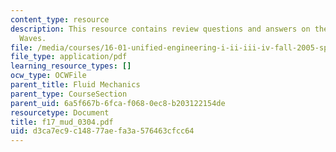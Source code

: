 ```yaml
---
content_type: resource
description: This resource contains review questions and answers on the topic of Oblique
  Waves.
file: /media/courses/16-01-unified-engineering-i-ii-iii-iv-fall-2005-spring-2006/d3ca7ec9c14877aefa3a576463cfcc64_f17_mud_0304.pdf
file_type: application/pdf
learning_resource_types: []
ocw_type: OCWFile
parent_title: Fluid Mechanics
parent_type: CourseSection
parent_uid: 6a5f667b-6fca-f068-0ec8-b203122154de
resourcetype: Document
title: f17_mud_0304.pdf
uid: d3ca7ec9-c148-77ae-fa3a-576463cfcc64
---
```

